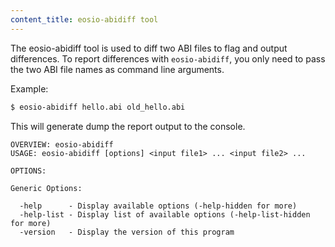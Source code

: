 ```yaml
---
content_title: eosio-abidiff tool
---
```


The eosio-abidiff tool is used to diff two ABI files to flag and output differences.
To report differences with ```eosio-abidiff```, you only need to pass the two ABI file names as command line arguments.

Example:
```bash
$ eosio-abidiff hello.abi old_hello.abi
```

This will generate dump the report output to the console.
```
OVERVIEW: eosio-abidiff
USAGE: eosio-abidiff [options] <input file1> ... <input file2> ...

OPTIONS:

Generic Options:

  -help      - Display available options (-help-hidden for more)
  -help-list - Display list of available options (-help-list-hidden for more)
  -version   - Display the version of this program
```
